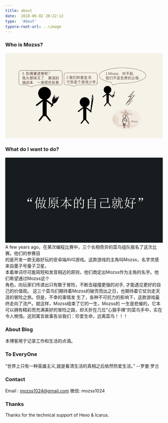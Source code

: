 ```yaml
---
title: about
date:  2018-06-02 20:22:12 
type:  'About'
typora-root-url: ..\image
---
```


### Who is Mozss?
![图](image\who.jpg)

### What do I want to do?
![字](image\where.jpg)
<br>
A few years ago，在某次编程比赛中，三个长相奇异的菜鸟组队报名了这次比赛。他们的参赛目  
的是开发一款无敌好玩的安卓端AVG游戏。这款游戏的主角叫Mozss，名字灵感来自墨子号量子卫星，  
本着单词尽可能简短和发音相近的原则，他们商定出Mozss作为主角的名字。他们希望通过Mozss这个  
角色，向玩家们传递出只有敢于冒险，不断去碰撞更强的对手, 才能遇见更好的自己的价值观。
这三个菜鸟们期待着Mozss的破壳而出之日，也期待着它仗剑走天涯的冒险之旅。但是，不幸的事情发
生了，各种不可抗力的影响下，这款游戏最终走向了流产。就这样，Mozss结束了它的一生，Mozss的
一生是悲催的，它本可以拥有精彩而充满美好的冒险之路，却夭折在几位“心狠手辣”的菜鸟手中，实在
令人惋惜。这则寓言故事告诉我们：珍爱生命，远离菜鸟！！！

### About Blog
本博客用于记录工作和生活的点滴。

### To EveryOne
“世界上只有一种英雄主义,就是看清生活的真相之后依然热爱生活。” --罗曼·罗兰

### Contact
Email : mozss1024@gmail.com 
微信: mozss1024

### Thanks
Thanks for the technical support of Hexo & Icarus.



